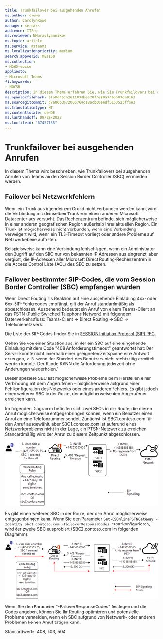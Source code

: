 ```yaml
---
title: Trunkfailover bei ausgehenden Anrufen
ms.author: crowe
author: CarolynRowe
manager: serdars
audience: ITPro
ms.reviewer: NMuravlyannikov
ms.topic: article
ms.service: msteams
ms.localizationpriority: medium
search.appverid: MET150
ms.collection:
- M365-voice
appliesto:
- Microsoft Teams
f1.keywords:
- NOCSH
description: In diesem Thema erfahren Sie, wie Sie Trunkfailovers bei ausgehenden Anrufen von Teams an den Session Border Controller (SBC) behandeln.
ms.openlocfilehash: 0fa0d452a2611874be570f4e80a746bb07da0163
ms.sourcegitcommit: d7a86b3a72005764c18acb60eedf5163523ffae3
ms.translationtype: MT
ms.contentlocale: de-DE
ms.lasthandoff: 08/29/2022
ms.locfileid: "67457135"
---
```

# <a name="trunk-failover-on-outbound-calls"></a>Trunkfailover bei ausgehenden Anrufen

In diesem Thema wird beschrieben, wie Trunkfailovers bei ausgehenden Anrufen von Teams an den Session Border Controller (SBC) vermieden werden.

## <a name="failover-on-network-errors"></a>Failover bei Netzwerkfehlern

Wenn ein Trunk aus irgendeinem Grund nicht verbunden werden kann, wird die Verbindung mit demselben Trunk von einem anderen Microsoft Datacenter aus versucht. Das Rechenzentrum befindet sich möglicherweise in einer anderen geografischen Region außerhalb Ihrer aktuellen Region. Ein Trunk ist möglicherweise nicht verbunden, wenn eine Verbindung verweigert wird, wenn ein TLS-Timeout vorliegt oder andere Probleme auf Netzwerkebene auftreten.

Beispielsweise kann eine Verbindung fehlschlagen, wenn ein Administrator den Zugriff auf den SBC nur von bekannten IP-Adressen aus eingrenzt, aber vergisst, die IP-Adressen aller Microsoft Direct Routing-Rechenzentren in die Access Control Liste (ACL) des SBC zu setzen. 

## <a name="failover-of-specific-sip-codes-received-from-the-session-border-controller-sbc"></a>Failover bestimmter SIP-Codes, die vom Session Border Controller (SBC) empfangen wurden

Wenn Direct Routing als Reaktion auf eine ausgehende Einladung 4xx- oder 6xx-SIP-Fehlercodes empfängt, gilt der Anruf standardmäßig als abgeschlossen. Ausgehend bedeutet ein Anruf von einem Teams-Client an das PSTN (Public Switched Telephone Network) mit folgendem Datenverkehrsfluss: Teams-Client -> Direct Routing -> SBC -> Telefonienetzwerk.

Die Liste der SIP-Codes finden Sie in [SESSION Initiation Protocol (SIP) RFC](https://tools.ietf.org/html/rfc3261).

Gehen Sie von einer Situation aus, in der ein SBC auf eine eingehende Einladung mit dem Code "408 Anforderungstimeout" geantwortet hat: Der Server konnte nicht innerhalb einer geeigneten Zeitspanne eine Antwort erzeugen, z. B. wenn der Standort des Benutzers nicht rechtzeitig ermittelt werden konnte. Der Kunde KANN die Anforderung jederzeit ohne Änderungen wiederholen."

Dieser spezielle SBC hat möglicherweise Probleme beim Herstellen einer Verbindung mit dem Angerufenen – möglicherweise aufgrund einer Fehlkonfiguration des Netzwerks oder eines anderen Fehlers. Es gibt jedoch einen weiteren SBC in der Route, der möglicherweise den Angerufenen erreichen kann.

Im folgenden Diagramm befinden sich zwei SBCs in der Route, die diesen Anruf möglicherweise entgegenbringen können, wenn ein Benutzer einen Anruf an eine Telefonnummer sendet. Zunächst ist SBC1.contoso.com für den Anruf ausgewählt, aber SBC1.contoso.com ist aufgrund eines Netzwerkproblems nicht in der Lage, ein PTSN-Netzwerk zu erreichen.
Standardmäßig wird der Anruf zu diesem Zeitpunkt abgeschlossen. 
 
![Diagramm, das zeigt, dass der SBC aufgrund eines Netzwerkproblems das PSTN nicht erreichen kann.](media/direct-routing-failover-response-codes1.png)

Es gibt einen weiteren SBC in der Route, der den Anruf möglicherweise entgegenbringen kann.
Wenn Sie den Parameter `Set-CSOnlinePSTNGateway -Identity sbc1.contoso.com -FailoverResponseCodes "408"`konfigurieren, wird der zweite SBC ausprobiert (SBC2.contoso.com im folgenden Diagramm):

![Diagramm, das das Routing an den zweiten SBC zeigt.](media/direct-routing-failover-response-codes2.png)

Wenn Sie den Parameter "-FailoverResponseCodes" festlegen und die Codes angeben, können Sie Ihr Routing optimieren und potenzielle Probleme vermeiden, wenn ein SBC aufgrund von Netzwerk- oder anderen Problemen keinen Anruf tätigen kann.

Standardwerte: 408, 503, 504

